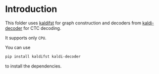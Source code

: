 # Introduction

This folder uses [kaldifst][kaldifst] for graph construction
and decoders from [kaldi-decoder][kaldi-decoder] for CTC decoding.

It supports only `CPU`.

You can use

```bash
pip install kaldifst kaldi-decoder
```
to install the dependencies.

[kaldi-decoder]: https://github.com/i2-fsa/kaldi-decoder
[kaldifst]: https://github.com/k2-fsa/kaldifst
[k2]: https://github.com/k2-fsa/k2
